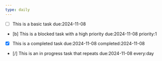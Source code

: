 ```yaml
---
type: daily
---
```

- [ ] This is a basic task due:2024-11-08
- [b] This is a blocked task with a high priority due:2024-11-08 priority:1
- [x] This is a completed task due:2024-11-08 completed:2024-11-08
- [/] This is an in progress task that repeats due:2024-11-08 every:day
